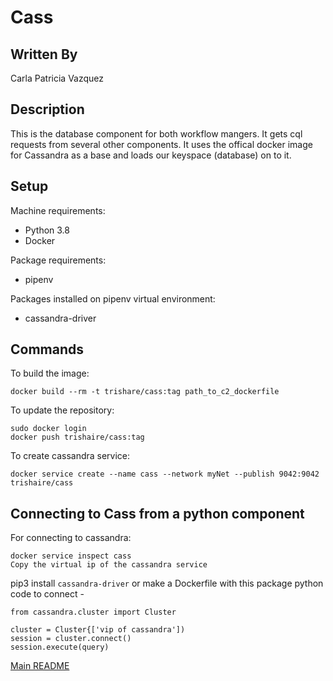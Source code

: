# Cass

## Written By
Carla Patricia Vazquez

## Description
This is the database component for both workflow mangers. It gets cql requests from several other components. It uses the offical docker image for Cassandra as a base and loads our keyspace (database) on to it.

## Setup
Machine requirements:
* Python 3.8
* Docker

Package requirements:
* pipenv

Packages installed on pipenv virtual environment:
* cassandra-driver

## Commands

To build the image:

```
docker build --rm -t trishare/cass:tag path_to_c2_dockerfile
```
To update the repository:
```
sudo docker login
docker push trishaire/cass:tag
```
To create cassandra service:
```
docker service create --name cass --network myNet --publish 9042:9042 trishaire/cass
```

## Connecting to Cass from a python component

For connecting to cassandra:
```
docker service inspect cass
Copy the virtual ip of the cassandra service
```

pip3 install `cassandra-driver` or make a Dockerfile with this package
python code to connect -

```
from cassandra.cluster import Cluster

cluster = Cluster{['vip of cassandra'])
session = cluster.connect()
session.execute(query)
```

[Main README](https://github.com/CPVazquez/CS6343)